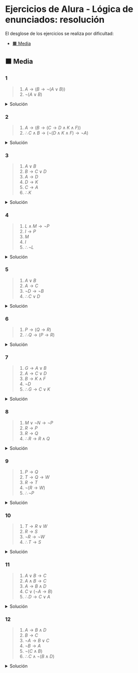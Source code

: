# Ejercicios de Alura - Lógica de enunciados: resolución

El desglose de los ejercicios se realiza por dificultad:

- [🟧 Media](#-media)

## 🟧 Media

### 1

>1. $A \rightarrow (B \rightarrow \neg (A \vee B))$
>2. $\neg (A \vee B)$

<details>
	<summary>Solución</summary>

![](1_medio/01.png)
</details>

### 2

>1. $A \rightarrow (B \rightarrow (C \rightarrow D \wedge K \wedge F))$
>2. $\therefore C \wedge B \rightarrow (\neg (D \wedge K \wedge F) \rightarrow \neg A)$

<details>
	<summary>Solución</summary>

![](1_medio/02.png)
</details>

### 3

>1. $A \vee B$
>2. $B \rightarrow C \vee D$
>3. $A \rightarrow D$
>4. $D \rightarrow K$
>5. $C \rightarrow A$
>6. $\therefore K$

<details>
	<summary>Solución</summary>

![](1_medio/03.png)
</details>

### 4

>1. $L \wedge M \rightarrow \neg P$
>2. $I \rightarrow P$
>3. $M$
>4. $I$
>5. $\therefore \neg L$

<details>
	<summary>Solución</summary>

![](1_medio/04.png)
</details>

### 5

>1. $A \vee B$
>2. $A \rightarrow C$
>3. $\neg D \rightarrow \neg B$
>4. $\therefore C \vee D$

<details>
	<summary>Solución</summary>

![](1_medio/05.png)
</details>

### 6

>1. $P \rightarrow (Q \rightarrow R)$
>2. $\therefore Q \rightarrow (P \rightarrow R)$

<details>
	<summary>Solución</summary>

![](1_medio/06.png)
</details>

### 7

>1. $G \rightarrow A \vee B$
>2. $A \rightarrow C \vee D$
>3. $B \rightarrow K \wedge F$
>4. $\neg D$
>5. $\therefore G \rightarrow C \vee K$

<details>
	<summary>Solución</summary>

![](1_medio/07.png)
</details>

### 8

>1. $M \vee \neg N \rightarrow \neg P$
>2. $R \rightarrow P$
>3. $R \rightarrow Q$
>4. $\therefore R \rightarrow R \wedge Q$

<details>
	<summary>Solución</summary>

![](1_medio/08.png)
</details>

### 9

>1. $P \rightarrow Q$
>2. $T \rightarrow Q \rightarrow W$
>3. $R \rightarrow T$
>4. $\neg (R \rightarrow W)$
>5. $\therefore \neg P$

<details>
	<summary>Solución</summary>

![](1_medio/09.png)
</details>

### 10

>1. $T \rightarrow R \vee W$
>2. $R \rightarrow S$
>3. $\neg R \rightarrow \neg W$
>4. $\therefore T \rightarrow S$

<details>
	<summary>Solución</summary>

![](1_medio/10.png)
</details>

### 11

>1. $A \vee B \rightarrow C$
>2. $A \wedge B \rightarrow C$
>3. $A \rightarrow B \wedge D$
>4. $C \vee (\neg A \rightarrow B)$
>5. $\therefore D \rightarrow C \vee A$

<details>
	<summary>Solución</summary>

![](1_medio/11.png)
</details>

### 12

>1. $A \rightarrow B \wedge D$
>2. $B \rightarrow C$
>3. $\neg A \rightarrow B \vee C$
>4. $\neg B \rightarrow A$
>5. $\neg (C \wedge B)$
>6. $\therefore C \wedge \neg (B \wedge D)$

<details>
	<summary>Solución</summary>

![](1_medio/12.png)
</details>
